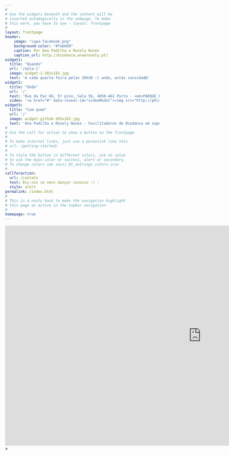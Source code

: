 ```yaml
---
#
# Use the widgets beneath and the content will be
# inserted automagically in the webpage. To make
# this work, you have to use › layout: frontpage
#
layout: frontpage
header:
    image: "capa-facebook.png"
    background-color: "#fabb00"
    caption: Por Ana Padilha e Rosely Nunes
    caption_url: http://biodanza.anaerosely.pt/
widget1:
  title: "Quando"
  url: '/aula-1'
  image: widget-1-302x182.jpg
  text: 'A cada quarta-feira pelas 20h30 :) anda, estás convidad@'
widget2:
  title: "Onde"
  url: '/'
  text: 'Rua da Paz 66, 5º piso, Sala 56, 4050-461 Porto - <em>PARQUE PRIVATIVO E GRATUITO</em>'
  video: '<a href="#" data-reveal-id="videoModal"><img src="http://phlow.github.io/feeling-responsive/images/start-video-feeling-responsive-302x182.jpg" width="302" height="182" alt=""/></a>'
widget3:
  title: "Com quem"
  url: '/'
  image: widget-github-303x182.jpg
  text: 'Ana Padilha e Rosely Nunes - Facilitadores de Biodanza em supervisão'
#
# Use the call for action to show a button on the frontpage
#
# To make internal links, just use a permalink like this
# url: /getting-started/
#
# To style the button in different colors, use no value
# to use the main color or success, alert or secondary.
# To change colors see sass/_01_settings_colors.scss
#
callforaction:
  url: /contato
  text: Diz-nos se vens dançar conosco :) ›
  style: alert
permalink: /index.html
#
# This is a nasty hack to make the navigation highlight
# this page as active in the topbar navigation
#
homepage: true
---
```


<div id="videoModal" class="reveal-modal large" data-reveal="">
  <div class="flex-video widescreen vimeo" style="display: block;">
    <iframe width="1280" height="720" src="https://www.youtube.com/watch?v=XYDZTj2J9Z0" frameborder="0" allowfullscreen></iframe>
  </div>
  <a class="close-reveal-modal">&#215;</a>
</div>
